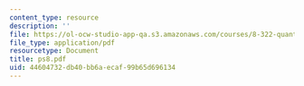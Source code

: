 ```yaml
---
content_type: resource
description: ''
file: https://ol-ocw-studio-app-qa.s3.amazonaws.com/courses/8-322-quantum-theory-ii-spring-2003/44604732db40bb6aecaf99b65d696134_ps8.pdf
file_type: application/pdf
resourcetype: Document
title: ps8.pdf
uid: 44604732-db40-bb6a-ecaf-99b65d696134
---
```

